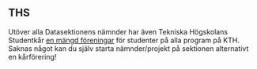 ## THS

Utöver alla Datasektionens nämnder har även Tekniska Högskolans
Studentkår [en mängd föreningar](http://ths.kth.se/om-ths/ths-karforeningar/) för studenter
på alla program på KTH. Saknas något kan du själv starta nämnder/projekt på sektionen alternativt en kårförering!